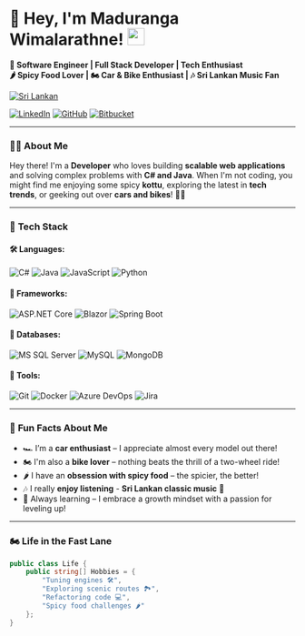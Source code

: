 #  👋 Hey, I'm Maduranga Wimalarathne! <img src="https://em-content.zobj.net/thumbs/120/twitter/348/flag-sri-lanka_1f1f1-1f1f0.png" width="30px">

**🚀 Software Engineer | Full Stack Developer | Tech Enthusiast**  
**🌶️ Spicy Food Lover | 🏍️ Car & Bike Enthusiast | 🎶 Sri Lankan Music Fan**  

[![Sri Lankan](https://img.shields.io/badge/%F0%9F%87%B1%F0%9F%87%B0-Sri%20Lankan%20Proudly-gold?style=flat&logo=google-earth)](https://en.wikipedia.org/wiki/Sri_Lanka)  

[![LinkedIn](https://img.shields.io/badge/LinkedIn-Connect%20Professionally-blue?style=flat&logo=linkedin)](https://linkedin.com/in/maduranga-wimalarathne)  [![GitHub](https://img.shields.io/badge/GitHub-Follow%20My%20Code-black?style=flat&logo=github)](https://github.com/MadurangaNamal)  [![Bitbucket](https://img.shields.io/badge/Bitbucket-Explore%20My%20Projects-blue?style=flat&logo=bitbucket)](https://bitbucket.org/maduranga_namal/)  


---

### 👨‍💻 **About Me**
Hey there! I'm a **Developer** who loves building **scalable web applications** and solving complex problems with **C# and Java**. When I'm not coding, you might find me enjoying some spicy **kottu**, exploring the latest in **tech trends**, or geeking out over **cars and bikes**! 🚗🔥

---

### 🔧 **Tech Stack**
#### 🛠️ **Languages:**
![C#](https://img.shields.io/badge/-C%23-239120?logo=c-sharp&logoColor=white) 
![Java](https://img.shields.io/badge/-Java-007396?logo=java&logoColor=white)
![JavaScript](https://img.shields.io/badge/-JavaScript-F7DF1E?logo=javascript&logoColor=black)
![Python](https://img.shields.io/badge/-Python-3776AB?logo=python&logoColor=white)

#### 🚀 **Frameworks:**
![ASP.NET Core](https://img.shields.io/badge/-ASP.NET%20Core-512BD4?logo=dotnet&logoColor=white)
![Blazor](https://img.shields.io/badge/-Blazor-512BD4?logo=blazor&logoColor=white)
![Spring Boot](https://img.shields.io/badge/-Spring%20Boot-6DB33F?logo=spring&logoColor=white)

#### 💾 **Databases:**
![MS SQL Server](https://img.shields.io/badge/-MS%20SQL%20Server-CC2927?logo=microsoft-sql-server&logoColor=white)
![MySQL](https://img.shields.io/badge/-MySQL-4479A1?logo=mysql&logoColor=white)
![MongoDB](https://img.shields.io/badge/-MongoDB-47A248?logo=mongodb&logoColor=white)

#### 🔧 **Tools:**
![Git](https://img.shields.io/badge/-Git-F05032?logo=git&logoColor=white)
![Docker](https://img.shields.io/badge/-Docker-2496ED?logo=docker&logoColor=white)
![Azure DevOps](https://img.shields.io/badge/-Azure%20DevOps-0089D6?logo=azure-devops&logoColor=white)
![Jira](https://img.shields.io/badge/-Jira-0052CC?logo=jira&logoColor=white)

---

### 🎯 **Fun Facts About Me**
- 🏎️ I’m a **car enthusiast** – I appreciate almost every model out there!  
- 🏍️ I'm also a **bike lover** – nothing beats the thrill of a two-wheel ride!  
- 🌶️ I have an **obsession with spicy food** – the spicier, the better!  
- 🎶 I really **enjoy listening** - **Sri Lankan classic music** 🎵  
- 📖 Always learning – I embrace a growth mindset with a passion for leveling up!  

---

### 🏍 **Life in the Fast Lane**
```csharp
public class Life {
    public string[] Hobbies = {
        "Tuning engines 🛠️",
        "Exploring scenic routes 🏞️",
        "Refactoring code 💻",
        "Spicy food challenges 🌶️"
    };
}
